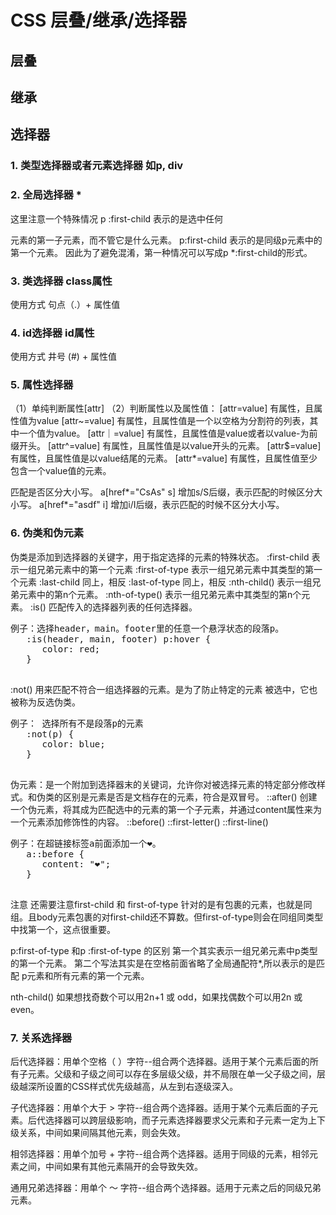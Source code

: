 # CSS 层叠/继承/选择器

## 层叠

## 继承

## 选择器

### 1. 类型选择器或者元素选择器 如p, div
   
### 2. 全局选择器 *
   这里注意一个特殊情况
   p :first-child 表示的是选中任何<p>元素的第一子元素，而不管它是什么元素。
   p:first-child 表示的是同级p元素中的第一个元素。
   因此为了避免混淆，第一种情况可以写成p *:first-child的形式。

### 3. 类选择器 class属性
   使用方式 句点（.）+ 属性值

### 4. id选择器 id属性
   使用方式 井号 (#) + 属性值

### 5. 属性选择器
   （1）单纯判断属性[attr]
   （2）判断属性以及属性值：
   [attr=value] 有属性，且属性值为value
   [attr~=value] 有属性，且属性值是一个以空格为分割符的列表，其中一个值为value。
   [attr｜=value] 有属性，且属性值是value或者以value-为前缀开头。
   [attr^=value] 有属性，且属性值是以value开头的元素。
   [attr$=value] 有属性，且属性值是以value结尾的元素。
   [attr*=value] 有属性，且属性值至少包含一个value值的元素。
   
   匹配是否区分大小写。
   a[href*="CsAs" s] 增加s/S后缀，表示匹配的时候区分大小写。
   a[href*="asdf" i] 增加i/I后缀，表示匹配的时候不区分大小写。

### 6. 伪类和伪元素
   伪类是添加到选择器的关键字，用于指定选择的元素的特殊状态。
   :first-child 表示一组兄弟元素中的第一个元素
   :first-of-type 表示一组兄弟元素中其类型的第一个元素
   :last-child  同上，相反
   :last-of-type 同上，相反
   :nth-child() 表示一组兄弟元素中的第n个元素。
   :nth-of-type() 表示一组兄弟元素中其类型的第n个元素。
   :is() 匹配传入的选择器列表的任何选择器。
   <pre>例子：选择header，main。footer里的任意一个悬浮状态的段落p。
   :is(header, main, footer) p:hover {
      color: red;
   }
   </pre>
   :not() 用来匹配不符合一组选择器的元素。是为了防止特定的元素
   被选中，它也被称为反选伪类。
   <pre>例子： 选择所有不是段落p的元素
   :not(p) {
      color: blue;
   }
   </pre>
   伪元素：是一个附加到选择器末的关键词，允许你对被选择元素的特定部分修改样式。和伪类的区别是元素是否是文档存在的元素，符合是双冒号。
   ::after() 创建一个伪元素，将其成为匹配选中的元素的第一个子元素，并通过content属性来为一个元素添加修饰性的内容。
   ::before()
   ::first-letter()
   ::first-line()
   <pre>例子：在超链接标签a前面添加一个❤️。
   a::before {
      content: "❤️";
   }
   </pre>

   注意 
   还需要注意first-child 和 first-of-type 针对的是有包裹的元素，也就是同组。且body元素包裹的对first-child还不算数。但first-of-type则会在同组同类型中找第一个，这点很重要。

   p:first-of-type 和p :first-of-type 的区别
   第一个其实表示一组兄弟元素中p类型的第一个元素。
   第二个写法其实是在空格前面省略了全局通配符*,所以表示的是匹配
   p元素和所有元素的第一个元素。

   nth-child() 如果想找奇数个可以用2n+1 或 odd，如果找偶数个可以用2n 或 even。


### 7. 关系选择器
   后代选择器：用单个空格（ ）字符--组合两个选择器。适用于某个元素后面的所有子元素。父级和子级之间可以存在多层级父级，并不局限在单一父子级之间，层级越深所设置的CSS样式优先级越高，从左到右逐级深入。

   子代选择器：用单个大于 > 字符--组合两个选择器。适用于某个元素后面的子元素。后代选择器可以跨层级影响，而子元素选择器要求父元素和子元素一定为上下级关系，中间如果间隔其他元素，则会失效。

   相邻选择器：用单个加号 + 字符--组合两个选择器。适用于同级的元素，相邻元素之间，中间如果有其他元素隔开的会导致失效。

   通用兄弟选择器：用单个 ～ 字符--组合两个选择器。适用于元素之后的同级兄弟元素。





